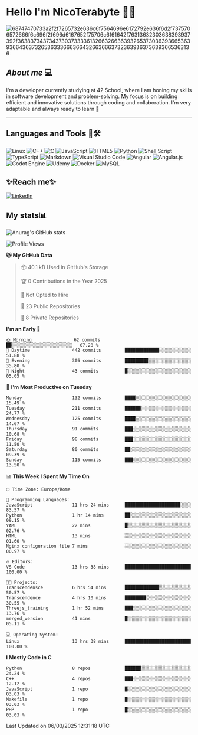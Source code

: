 # Hello I'm NicoTerabyte 🐧🔨

![68747470733a2f2f7265732e636c6f7564696e6172792e636f6d2f7375706572666f6c696f2f696d6167652f75706c6f61642f76313632303638393937392f363837343734373037333361326632663639326537303639366536393664363732653633366636643266366637323639363736393665363136](https://user-images.githubusercontent.com/58959408/232639433-cb0aea21-66f0-4508-a771-85e2089c5a87.gif)



## _About me_ 💻

I'm a developer currently studying at 42 School, where I am honing my skills in software development and problem-solving. My focus is on building efficient and innovative solutions through coding and collaboration. I'm very adaptable and always ready to learn 🚀

---

## **Languages and Tools 🧰🛠️**
![Linux](https://img.shields.io/badge/Linux-FCC624?style=for-the-badge&logo=linux&logoColor=black)
![C++](https://img.shields.io/badge/c++-%2300599C.svg?style=for-the-badge&logo=c%2B%2B&logoColor=white)
![C](https://img.shields.io/badge/c-%2300599C.svg?style=for-the-badge&logo=c&logoColor=white)
![JavaScript](https://img.shields.io/badge/javascript-%23323330.svg?style=for-the-badge&logo=javascript&logoColor=%23F7DF1E)
![HTML5](https://img.shields.io/badge/html5-%23E34F26.svg?style=for-the-badge&logo=html5&logoColor=white)
![Python](https://img.shields.io/badge/python-3670A0?style=for-the-badge&logo=python&logoColor=ffdd54)
![Shell Script](https://img.shields.io/badge/shell_script-%23121011.svg?style=for-the-badge&logo=gnu-bash&logoColor=white)
![TypeScript](https://img.shields.io/badge/typescript-%23007ACC.svg?style=for-the-badge&logo=typescript&logoColor=white)
![Markdown](https://img.shields.io/badge/markdown-%23000000.svg?style=for-the-badge&logo=markdown&logoColor=white)
![Visual Studio Code](https://img.shields.io/badge/Visual%20Studio%20Code-0078d7.svg?style=for-the-badge&logo=visual-studio-code&logoColor=white)
![Angular](https://img.shields.io/badge/angular-%23DD0031.svg?style=for-the-badge&logo=angular&logoColor=white)
![Angular.js](https://img.shields.io/badge/angular.js-%23E23237.svg?style=for-the-badge&logo=angularjs&logoColor=white)
![Godot Engine](https://img.shields.io/badge/GODOT-%23FFFFFF.svg?style=for-the-badge&logo=godot-engine)
![Udemy](https://img.shields.io/badge/Udemy-A435F0?style=for-the-badge&logo=Udemy&logoColor=white)
![Docker](https://img.shields.io/badge/docker-%230db7ed.svg?style=for-the-badge&logo=docker&logoColor=white)
![MySQL](https://img.shields.io/badge/mysql-4479A1.svg?style=for-the-badge&logo=mysql&logoColor=white)


## ✨Reach me✨
[![LinkedIn](https://img.shields.io/badge/linkedin-%230077B5.svg?style=for-the-badge&logo=linkedin&logoColor=white)](https://www.linkedin.com/in/lorenzo-nicotera/)


## My stats📊
![Anurag's GitHub stats](https://github-readme-stats.vercel.app/api?username=nicoterabyte&theme=radical&show_icons=true)

<!--START_SECTION:waka-->
![Profile Views](http://img.shields.io/badge/Profile%20Views-1-blue)

**🐱 My GitHub Data** 

> 📦 40.1 kB Used in GitHub's Storage 
 > 
> 🏆 0 Contributions in the Year 2025
 > 
> 🚫 Not Opted to Hire
 > 
> 📜 23 Public Repositories 
 > 
> 🔑 8 Private Repositories 
 > 
**I'm an Early 🐤** 

```text
🌞 Morning                62 commits          ██░░░░░░░░░░░░░░░░░░░░░░░   07.28 % 
🌆 Daytime                442 commits         █████████████░░░░░░░░░░░░   51.88 % 
🌃 Evening                305 commits         █████████░░░░░░░░░░░░░░░░   35.80 % 
🌙 Night                  43 commits          █░░░░░░░░░░░░░░░░░░░░░░░░   05.05 % 
```
📅 **I'm Most Productive on Tuesday** 

```text
Monday                   132 commits         ████░░░░░░░░░░░░░░░░░░░░░   15.49 % 
Tuesday                  211 commits         ██████░░░░░░░░░░░░░░░░░░░   24.77 % 
Wednesday                125 commits         ████░░░░░░░░░░░░░░░░░░░░░   14.67 % 
Thursday                 91 commits          ███░░░░░░░░░░░░░░░░░░░░░░   10.68 % 
Friday                   98 commits          ███░░░░░░░░░░░░░░░░░░░░░░   11.50 % 
Saturday                 80 commits          ██░░░░░░░░░░░░░░░░░░░░░░░   09.39 % 
Sunday                   115 commits         ███░░░░░░░░░░░░░░░░░░░░░░   13.50 % 
```


📊 **This Week I Spent My Time On** 

```text
🕑︎ Time Zone: Europe/Rome

💬 Programming Languages: 
JavaScript               11 hrs 24 mins      █████████████████████░░░░   83.57 % 
Python                   1 hr 14 mins        ██░░░░░░░░░░░░░░░░░░░░░░░   09.15 % 
YAML                     22 mins             █░░░░░░░░░░░░░░░░░░░░░░░░   02.76 % 
HTML                     13 mins             ░░░░░░░░░░░░░░░░░░░░░░░░░   01.60 % 
Nginx configuration file 7 mins              ░░░░░░░░░░░░░░░░░░░░░░░░░   00.97 % 

🔥 Editors: 
VS Code                  13 hrs 38 mins      █████████████████████████   100.00 % 

🐱‍💻 Projects: 
Transcendensce           6 hrs 54 mins       █████████████░░░░░░░░░░░░   50.57 % 
Transcendence            4 hrs 10 mins       ████████░░░░░░░░░░░░░░░░░   30.55 % 
Threejs_training         1 hr 52 mins        ███░░░░░░░░░░░░░░░░░░░░░░   13.76 % 
merged_version           41 mins             █░░░░░░░░░░░░░░░░░░░░░░░░   05.11 % 

💻 Operating System: 
Linux                    13 hrs 38 mins      █████████████████████████   100.00 % 
```

**I Mostly Code in C** 

```text
Python                   8 repos             ██████░░░░░░░░░░░░░░░░░░░   24.24 % 
C++                      4 repos             ███░░░░░░░░░░░░░░░░░░░░░░   12.12 % 
JavaScript               1 repo              █░░░░░░░░░░░░░░░░░░░░░░░░   03.03 % 
Makefile                 1 repo              █░░░░░░░░░░░░░░░░░░░░░░░░   03.03 % 
PHP                      1 repo              █░░░░░░░░░░░░░░░░░░░░░░░░   03.03 % 
```




 Last Updated on 06/03/2025 12:31:18 UTC
<!--END_SECTION:waka-->
